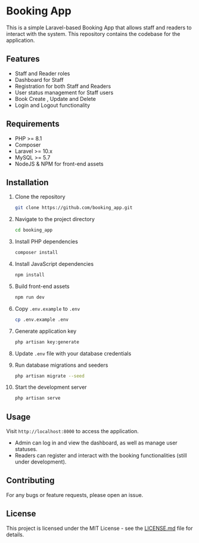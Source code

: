 # Booking App

This is a simple Laravel-based Booking App that allows staff and readers to interact with the system. This repository contains the codebase for the application.

## Features

- Staff and Reader roles
- Dashboard for Staff
- Registration for both Staff and Readers
- User status management for Staff users
- Book Create , Update and Delete 
- Login and Logout functionality

## Requirements

- PHP >= 8.1
- Composer
- Laravel >= 10.x
- MySQL >= 5.7
- NodeJS & NPM for front-end assets

## Installation

1. Clone the repository

    ```bash
    git clone https://github.com/booking_app.git
    ```

2. Navigate to the project directory

    ```bash
    cd booking_app
    ```

3. Install PHP dependencies

    ```bash
    composer install
    ```

4. Install JavaScript dependencies

    ```bash
    npm install
    ```

5. Build front-end assets

    ```bash
    npm run dev
    ```

6. Copy `.env.example` to `.env`

    ```bash
    cp .env.example .env
    ```

7. Generate application key

    ```bash
    php artisan key:generate
    ```

8. Update `.env` file with your database credentials

9. Run database migrations and seeders

    ```bash
    php artisan migrate --seed
    ```

10. Start the development server

    ```bash
    php artisan serve
    ```

## Usage

Visit `http://localhost:8000` to access the application.

- Admin can log in and view the dashboard, as well as manage user statuses.
- Readers can register and interact with the booking functionalities (still under development).

## Contributing

For any bugs or feature requests, please open an issue.

## License

This project is licensed under the MIT License - see the [LICENSE.md](LICENSE.md) file for details.
